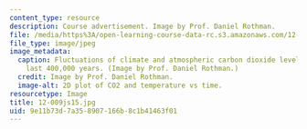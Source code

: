 ```yaml
---
content_type: resource
description: Course advertisement. Image by Prof. Daniel Rothman.
file: /media/https%3A/open-learning-course-data-rc.s3.amazonaws.com/12-009j-theoretical-environmental-analysis-spring-2015/9e11b73d7a358907166b8c1b41463f01_12-009js15.jpg
file_type: image/jpeg
image_metadata:
  caption: Fluctuations of climate and atmospheric carbon dioxide levels over the
    last 400,000 years. (Image by Prof. Daniel Rothman.)
  credit: Image by Prof. Daniel Rothman.
  image-alt: 2D plot of CO2 and temperature vs time.
resourcetype: Image
title: 12-009js15.jpg
uid: 9e11b73d-7a35-8907-166b-8c1b41463f01
---
```

